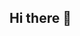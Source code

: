 ## Hi there 👋

<!--
**dimitris-markopoulos/dimitris-markopoulos** is a ✨ _special_ ✨ repository because its `README.md` (this file) appears on your GitHub profile.

I'm Dimitris Markopoulos, an aspiring Data Scientist & Quantitative Researcher passionate about applying ML & AI to Financial Markets.

🔬 Research Interests:

Large Language Models (LLMs) in Finance
Algorithmic Trading & Market Prediction
Statistical Modeling & Time Series Forecasting

🛠 Tech Stack:
Python, R, SQL
PyTorch, TensorFlow, Scikit-learn
API Integration, Cloud Computing

📚 Education:
💡 M.S. in Statistics | Columbia University (Graduating Dec 2025)
💡 B.Sc. in Applied Mathematics and Statistics | Stony Brook University

